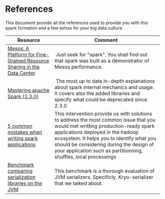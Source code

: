 # References
This document provide all the references used to provide you with this spark formation and a few extras for your big data culture

| Resource | Comment |
| -------- | ------- |
| [Mesos: A Platform for Fine-Grained Resource Sharing in the Data Center](http://static.usenix.org/events/nsdi11/tech/full_papers/Hindman_new.pdf) | Just seek for "spark". You shall find out that spark was built as a demonstrator of Mesos  performance.|
| [Mastering apache Spark (2.3.0)](https://jaceklaskowski.gitbooks.io/mastering-apache-spark/) | The most up to date in-depth explanations about spark internal mechanics and usage. It covers also the added libraries and specify what could be  deprecated since 2.3.0|
| [5 common mistakes when writing spark applications](https://www.youtube.com/watch?v=WyfHUNnMutg)   | This intervention provide us with solutions to address the most common issue that you would met writting production-ready spark applications deployed in the hadoop ecosystem. It helps you to identify what you should be considering during the design of your application such as partitionning, shuffles, local processings |
| [Benchmark comparing serialization libraries on the JVM ](https://github.com/eishay/jvm-serializers/wiki) | This benchmark is a thorough evaluation of JVM serializers. Specificly, Kryo-serializer that we talked about. |
